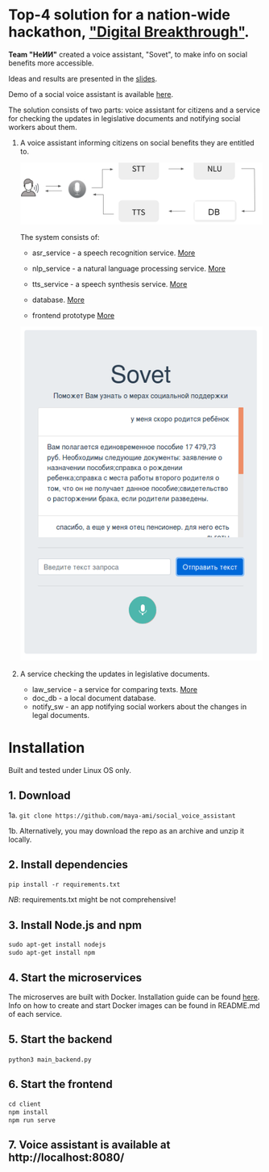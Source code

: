 # Top-4 solution for a nation-wide hackathon, ["Digital Breakthrough"](https://2020.leadersofdigital.ru/event/63012/case/104504).

**Team "НеИИ"** created a voice assistant, "Sovet", to make info on social benefits more accessible.

Ideas and results are presented in the [slides](presentation.pdf).

Demo of a social voice assistant is available [here](https://drive.google.com/file/d/1c-DMg7Pho2HCpB-bfoPHThJiOATzO7fP/view).

The solution consists of two parts: voice assistant for citizens and a service for checking the updates in legislative documents and notifying social workers about them.

1. A voice assistant informing citizens on social benefits they are entitled to.

    ![](scheme.png)

    The system consists of:

    - asr_service - a speech recognition service. [More](https://github.com/maya-ami/neii_hackathon/tree/master/asr_service)

    - nlp_service - a natural language processing service. [More](https://github.com/maya-ami/neii_hackathon/tree/master/nlp_service)

    - tts_service - a speech synthesis service. [More](https://github.com/maya-ami/neii_hackathon/tree/master/tts_service)

    - database. [More](https://github.com/maya-ami/neii_hackathon/tree/master/db)

    - frontend prototype [More](https://github.com/maya-ami/neii_hackathon/tree/master/client)

    ![](frontend_prototype.png)

2. A service checking the updates in legislative documents.

    - law_service - a service for comparing texts. [More](https://github.com/maya-ami/neii_hackathon/tree/master/law_service)
    - doc_db - a local document database.
    - notify_sw - an app notifying social workers about the changes in legal documents.


# Installation

Built and tested under Linux OS only.

## 1. Download

 1a. `git clone https://github.com/maya-ami/social_voice_assistant`

 1b. Alternatively, you may download the repo as an archive and unzip it locally.

## 2. Install dependencies

`pip install -r requirements.txt`

*NB*: requirements.txt might be not comprehensive!

## 3. Install Node.js and npm

```
sudo apt-get install nodejs
sudo apt-get install npm
```

## 4. Start the microservices

The microserves are built with Docker. Installation guide can be found [here](https://docs.docker.com/engine/install/).
Info on how to create and start Docker images can be found in README.md of each service.

## 5. Start the backend

`python3 main_backend.py`

## 6. Start the frontend
```
cd client
npm install
npm run serve
```
## 7. Voice assistant is available at http://localhost:8080/
